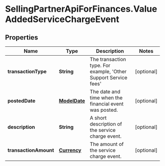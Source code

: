 # SellingPartnerApiForFinances.ValueAddedServiceChargeEvent

## Properties
Name | Type | Description | Notes
------------ | ------------- | ------------- | -------------
**transactionType** | **String** | The transaction type. For example, 'Other Support Service fees' | [optional] 
**postedDate** | [**ModelDate**](ModelDate.md) | The date and time when the financial event was posted. | [optional] 
**description** | **String** | A short description of the service charge event. | [optional] 
**transactionAmount** | [**Currency**](Currency.md) | The amount of the service charge event. | [optional] 


